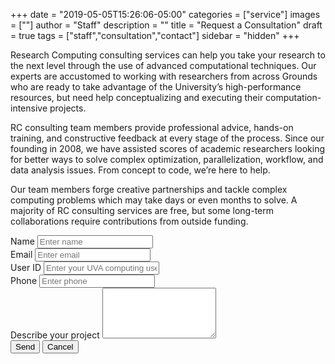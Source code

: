 +++
date = "2019-05-05T15:26:06-05:00"
categories = ["service"]
images = [""]
author = "Staff"
description = ""
title = "Request a Consultation"
draft = true
tags = ["staff","consultation","contact"]
sidebar = "hidden"
+++

Research Computing consulting services can help you take your research to the next level through the use of advanced computational techniques. Our experts are accustomed to working with researchers from across Grounds who are ready to take advantage of the University’s high-performance resources, but need help conceptualizing and executing their computation-intensive projects.

RC consulting team members provide professional advice, hands-on training, and constructive feedback at every stage of the process. Since our founding in 2008, we have assisted scores of academic researchers looking for better ways to solve complex optimization, parallelization, workflow, and data analysis issues. From concept to code, we’re here to help.

Our team members forge creative partnerships and tackle complex computing problems which may take days or even months to solve. A majority of RC consulting services are free, but some long-term collaborations require contributions from outside funding.

<form action="https://formspree.io/nem2p@virginia.edu" method="POST">
  <div class="form-group">
    <label for="inputName">Name</label>
    <input type="text" name="name-name" id="inputName" class="form-control" placeholder="Enter name">
  </div>
  <div class="form-group">
    <label for="inputEmail">Email</label>
    <input type="email" name="name-replyto" id="inputEmail" class="form-control" aria-describedby="emailHelp" placeholder="Enter email">
  </div>
  <div class="form-group">
    <label for="inputUvaHandle">User ID</label>
    <input type="text" name="name-uvaid" id="inputUvaHandle" class="form-control" placeholder="Enter your UVA computing user ID, i.e. mst3k">
  </div>
  <div class="form-group">
    <label for="inputPhone">Phone</label>
    <input type="text" name="name-phone" id="inputPhone" class="form-control" placeholder="Enter phone">
  </div>
  <div class="form-group">
    <label for="Textarea">Describe your project</label>
    <textarea class="form-control" name="name-project" id="Textarea" rows="5"></textarea>
  </div>
    <input type="hidden" name="nogo" id="nogo" class="form-control" placeholder="This should not be filled in.">
  <button type="submit" value="Send" class="btn btn-primary">Send</button>
  <a href="/"><button class="btn btn-secondary">Cancel</button></a>
</form>
